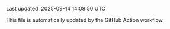 Last updated: 2025-09-14 14:08:50 UTC

This file is automatically updated by the GitHub Action workflow.
